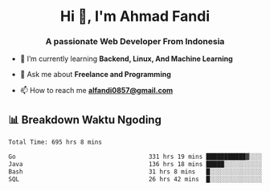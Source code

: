 <h1 align="center">Hi 👋, I'm Ahmad Fandi</h1>
<h3 align="center">A passionate Web Developer From Indonesia</h3>

- 🌱 I’m currently learning **Backend, Linux, And Machine Learning**

- 💬 Ask me about **Freelance and Programming**

- 📫 How to reach me **<alfandi0857@gmail.com>**


## 📊 Breakdown Waktu Ngoding

<!--START_SECTION:waka-->

```txt
Total Time: 695 hrs 8 mins

Go                                     331 hrs 19 mins ███████████▓░░░░░░░░░░░░░   47.26 %
Java                                   136 hrs 18 mins █████░░░░░░░░░░░░░░░░░░░░   19.44 %
Bash                                   31 hrs 8 mins   █░░░░░░░░░░░░░░░░░░░░░░░░   04.44 %
SQL                                    26 hrs 42 mins  █░░░░░░░░░░░░░░░░░░░░░░░░   03.81 %
```

<!--END_SECTION:waka-->
